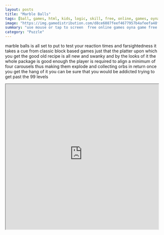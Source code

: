 ```yaml
---
layout: posts
title: "Marble Balls"
tags: [ball, games, html, kids, logic, skill, free, online, games, oyna, game, free, games, play, play, games]
image: "https://img.gamedistribution.com/d8ce6087feef4677957b4afeefa48f2d.jpg"
summary: "use mouse or tap to screen  free online games oyna game free games play play games"
category: "Puzzle"
---
```


marble balls is all set to put to test your reaction times and farsightedness it takes a cue from classic block based games just that the platter upon which you get the good old recipe is all new and swanky and by the looks of it the whole package is good enough the player is required to align a minimum of four carousels thus making them explode and collecting orbs in return once you get the hang of it you can be sure that you would be addicted trying to get past the 99 levels

<iframe width="100%" height="480px;" src="https://html5.gamedistribution.com/d8ce6087feef4677957b4afeefa48f2d/"></iframe>